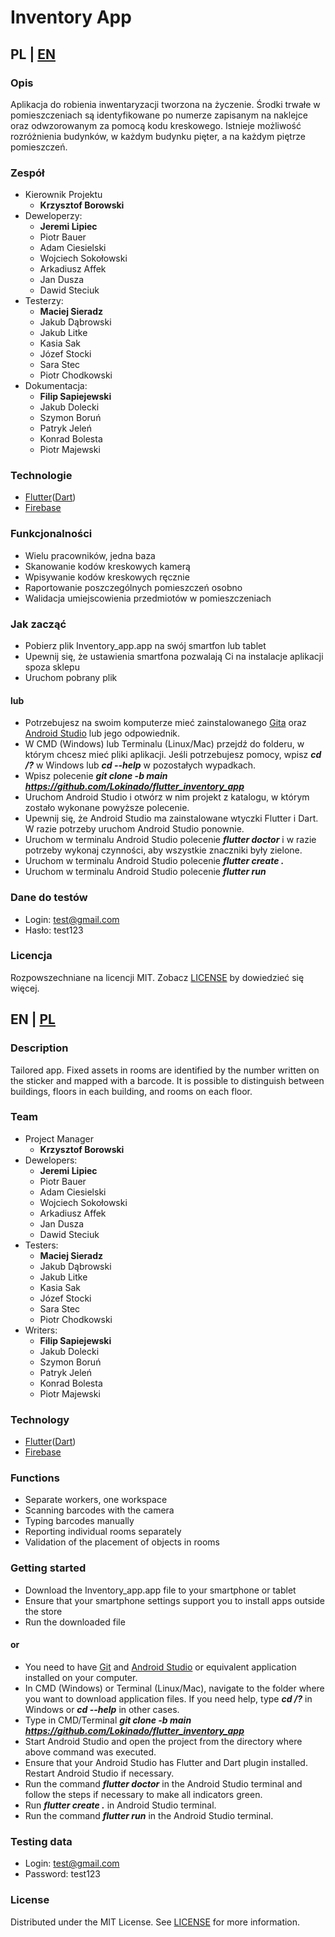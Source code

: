 # Inventory App
## PL | [EN](https://github.com/Lokinado/flutter_inventory_app#en--pl)
### Opis
Aplikacja do robienia inwentaryzacji tworzona na życzenie. Środki trwałe w pomieszczeniach są identyfikowane po numerze zapisanym na naklejce oraz odwzorowanym za pomocą kodu kreskowego. Istnieje możliwość rozróżnienia budynków, w każdym budynku pięter, a na każdym piętrze pomieszczeń.

### Zespół
- Kierownik Projektu
	- **Krzysztof Borowski**
- Deweloperzy:
	- **Jeremi Lipiec**
	- Piotr Bauer
	- Adam Ciesielski
	- Wojciech Sokołowski
	- Arkadiusz Affek
	- Jan Dusza
	- Dawid Steciuk
- Testerzy:
	- **Maciej Sieradz**
	- Jakub Dąbrowski
	- Jakub Litke
	- Kasia Sak
	- Józef Stocki
	- Sara Stec
	- Piotr Chodkowski
- Dokumentacja:
	- **Filip Sapiejewski**
	- Jakub Dolecki
	- Szymon Boruń
	- Patryk Jeleń
	- Konrad Bolesta
	- Piotr Majewski

### Technologie
- [Flutter](https://flutter.dev/)([Dart](https://dart.dev/))
- [Firebase](https://firebase.google.com/)

### Funkcjonalności
- Wielu pracowników, jedna baza
- Skanowanie kodów kreskowych kamerą
- Wpisywanie kodów kreskowych ręcznie
- Raportowanie poszczególnych pomieszczeń osobno
- Walidacja umiejscowienia przedmiotów w pomieszczeniach

### Jak zacząć
- Pobierz plik Inventory_app.app na swój smartfon lub tablet
- Upewnij się, że ustawienia smartfona pozwalają Ci na instalacje aplikacji spoza sklepu
- Uruchom pobrany plik

#### lub
- Potrzebujesz na swoim komputerze mieć zainstalowanego [Gita](https://git-scm.com/) oraz [Android Studio](https://developer.android.com/studio) lub jego odpowiednik.
- W CMD (Windows) lub Terminalu (Linux/Mac) przejdź do folderu, w którym chcesz mieć pliki aplikacji. Jeśli potrzebujesz pomocy, wpisz ***cd /?*** w Windows lub ***cd --help*** w pozostałych wypadkach.
- Wpisz polecenie ***git clone -b main https://github.com/Lokinado/flutter_inventory_app***
- Uruchom Android Studio i otwórz w nim projekt z katalogu, w którym zostało wykonane powyższe polecenie.
- Upewnij się, że Android Studio ma zainstalowane wtyczki Flutter i Dart. W razie potrzeby uruchom Android Studio ponownie.
- Uruchom w terminalu Android Studio polecenie ***flutter doctor*** i w razie potrzeby wykonaj czynności, aby wszystkie znaczniki były zielone.
- Uruchom w terminalu Android Studio polecenie ***flutter create .***
- Uruchom w terminalu Android Studio polecenie ***flutter run***

### Dane do testów
- Login: test@gmail.com
- Hasło: test123

### Licencja
Rozpowszechniane na licencji MIT. Zobacz [LICENSE](https://github.com/Lokinado/flutter_inventory_app/blob/main/LICENSE) by dowiedzieć się więcej.

## EN | [PL](https://github.com/Lokinado/flutter_inventory_app#pl--en)
### Description
Tailored app. Fixed assets in rooms are identified by the number written on the sticker and mapped with a barcode. It is possible to distinguish between buildings, floors in each building, and rooms on each floor.


### Team
- Project Manager
	- **Krzysztof Borowski**
- Dewelopers:
	- **Jeremi Lipiec**
	- Piotr Bauer
	- Adam Ciesielski
	- Wojciech Sokołowski
	- Arkadiusz Affek
	- Jan Dusza
	- Dawid Steciuk
- Testers:
	- **Maciej Sieradz**
	- Jakub Dąbrowski
	- Jakub Litke
	- Kasia Sak
	- Józef Stocki
	- Sara Stec
	- Piotr Chodkowski
- Writers:
	- **Filip Sapiejewski**
	- Jakub Dolecki
	- Szymon Boruń
	- Patryk Jeleń
	- Konrad Bolesta
	- Piotr Majewski

### Technology
- [Flutter](https://flutter.dev/)([Dart](https://dart.dev/))
- [Firebase](https://firebase.google.com/)

### Functions
- Separate workers, one workspace
- Scanning barcodes with the camera
- Typing barcodes manually
- Reporting individual rooms separately
- Validation of the placement of objects in rooms

### Getting started

- Download the Inventory_app.app file to your smartphone or tablet
- Ensure that your smartphone settings support you to install apps outside the store
- Run the downloaded file

#### or
- You need to have [Git](https://git-scm.com/) and [Android Studio](https://developer.android.com/studio) or equivalent application installed on your computer.
- In CMD (Windows) or Terminal (Linux/Mac), navigate to the folder where you want to download application files. If you need help, type ***cd /?*** in Windows or ***cd --help*** in other cases.
- Type in CMD/Terminal ***git clone -b main https://github.com/Lokinado/flutter_inventory_app***
- Start Android Studio and open the project from the directory where above command was executed.
- Ensure that your Android Studio has Flutter and Dart plugin installed. Restart Android Studio if necessary.
- Run the command ***flutter doctor*** in the Android Studio terminal and follow the steps if necessary to make all indicators green.
- Run ***flutter create .*** in Android Studio terminal.
- Run the command ***flutter run*** in the Android Studio terminal.

### Testing data
- Login: test@gmail.com
- Password: test123

### License
Distributed under the MIT License. See [LICENSE](https://github.com/Lokinado/flutter_inventory_app/blob/main/LICENSE) for more information.
